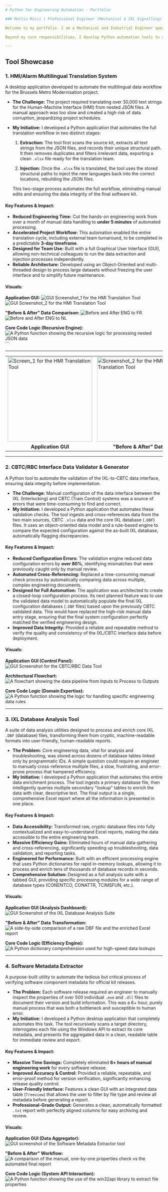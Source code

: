 ```yaml
---
# Python for Engineering Automation - Portfolio

### Mattia Ricci | Professional Engineer (Mechanical & IXL Signalling)

Welcome to my portfolio. I am a Mechanical and Industrial Engineer specializing in safety-critical railway signalling systems (SIL-4 IXL).

Beyond my core responsibilities, I develop Python automation tools to address process bottlenecks identified during my project work. The tools featured here have saved hundreds of engineering hours, improved data integrity, and reduced project risks. This portfolio provides an overview of these key initiatives.

---
```


## Tool Showcase

### 1. HMI/Alarm Multilingual Translation System

A desktop application developed to automate the multilingual data workflow for the Brussels Metro Modernisation project.

*   **The Challenge:** The project required translating over 30,000 text strings for the Human-Machine Interface (HMI) from nested JSON files. A manual approach was too slow and created a high risk of data corruption, jeopardizing project schedules.
*   **My Initiative:** I developed a Python application that automates the full translation workflow in two distinct stages:

    1.  **Extraction:** The tool first scans the source kit, extracts all text strings from the JSON files, and records their unique structural path. It then removes duplicates and filters irrelevant data, exporting a clean `.xlsx` file ready for the translation team.

    2.  **Injection:** Once the `.xlsx` file is translated, the tool uses the stored structural paths to inject the new languages back into the correct locations, rebuilding the JSON files.

    This two-stage process automates the full workflow, eliminating manual edits and ensuring the data integrity of the final software kit.

#### Key Features & Impact:
*   **Reduced Engineering Time:** Cut the hands-on engineering work from over a month of manual data handling to **under 5 minutes** of automated processing.
*   **Accelerated Project Workflow:** This automation enabled the entire translation cycle, including external team turnaround, to be completed in a predictable **3-day timeframe**.
*   **Designed for Team Use:** Built with a full Graphical User Interface (GUI), allowing non-technical colleagues to run the data extraction and injection processes independently.
*   **Reliable Architecture:** Developed using an Object-Oriented and multi-threaded design to process large datasets without freezing the user interface and to simplify future maintenance.

#### Visuals:

**Application GUI:**
![GUI Screenshot_1 for the HMI Translation Tool](https://github.com/mricci-eng/Python-Engineering-Automation-Portfolio/blob/main/images/Trasl_GUI_1.JPG?raw=true)
![GUI Screenshot_2 for the HMI Translation Tool](https://github.com/mricci-eng/Python-Engineering-Automation-Portfolio/blob/main/images/Trasl_GUI_2.JPG?raw=true)

**"Before & After" Data Comparison:**
![Before and After ENG to FR](https://github.com/mricci-eng/Python-Engineering-Automation-Portfolio/blob/main/images/json_eng_fr.png?raw=true)
![Before and After ENG to NL](https://github.com/mricci-eng/Python-Engineering-Automation-Portfolio/blob/main/images/json_eng_nl.png?raw=true)

**Core Code Logic (Recursive Engine):**
![A Python function showing the recursive logic for processing nested JSON data](https://github.com/mricci-eng/Python-Engineering-Automation-Portfolio/blob/main/images/Trasl_nested_Json.png?raw=true)```

---
<p align="center">
  <table>
    <tr>
      <td><img src="https://github.com/mricci-eng/Python-Engineering-Automation-Portfolio/blob/main/images/Trasl_GUI_1.JPG?raw=true" alt="Screen_1 for the HMI Translation Tool"                      width="270"></td>
      <td><img src="https://github.com/mricci-eng/Python-Engineering-Automation-Portfolio/blob/main/images/Trasl_GUI_2.JPG?raw=true" alt="Screenshot_2 for the HMI Translation Tool"                  width="270"></td>
      <td><img src="https://github.com/mricci-eng/Python-Engineering-Automation-Portfolio/blob/main/images/json_eng_fr.png?raw=true" alt="Before and After ENG to FR" width="270"></td>
      <td><img src="https://github.com/mricci-eng/Python-Engineering-Automation-Portfolio/blob/main/images/json_eng_nr.png?raw=true" alt="Before and After ENG to NL" width="270"></td>
      <td><img src="https://github.com/mricci-eng/Python-Engineering-Automation-Portfolio/blob/main/images/Trasl_nested_Json.png?raw=true" alt="A Python function showing the                         recursive logic for processing nested JSON data" width="270"></td>
    </tr>
    <tr align="center">
      <td><b>Application GUI</b></td>
      <td><b>"Before & After" Data</b></td>
      <td><b>Core Code Logic</b></td>
    </tr>
  </table>
</p>

---

### 2. CBTC/RBC Interface Data Validator & Generator

A Python tool to automate the validation of the IXL-to-CBTC data interface, ensuring data integrity before implementation.

*   **The Challenge:** Manual configuration of the data interface between the IXL (Interlocking) and CBTC (Train Control) systems was a source of errors that were time-consuming to find and correct.
*   **My Initiative:** I developed a Python application that automates these validation checks. The tool ingests and cross-references data from the two main sources, CBTC `.xlsx` data and the core IXL database (`.DBF`) files. It uses an object-oriented data model and a rule-based engine to compare the expected configuration against the as-built IXL database, automatically flagging discrepancies.

#### Key Features & Impact:
*   **Reduced Configuration Errors:** The validation engine reduced data configuration errors by **over 80%**, identifying mismatches that were previously caught only by manual review.
*   **Automated Cross-Referencing:** Replaced a time-consuming manual check process by automatically comparing data across multiple, complex engineering documents.
*   **Designed for Full Automation:** The application was architected to create a closed-loop configuration process. Its next planned feature was to use the validated data model to automatically populate the final IXL configuration databases (`.DBF` files) based upon the previously CBTC validated data. This would have replaced the high-risk manual data entry stage, ensuring that the final system configuration perfectly matched the verified engineering design.
*   **Improved Data Integrity:** Provided a reliable and repeatable method to verify the quality and consistency of the IXL/CBTC interface data before deployment.

#### Visuals:

**Application GUI (Control Panel):**
![GUI Screenshot for the CBTC/RBC Data Tool](https://github.com/mricci-eng/Python-Engineering-Automation-Portfolio/blob/main/images/Rel_GUI.JPG?raw=true)

**Architectural Flowchart:**
![A flowchart showing the data pipeline from Inputs to Process to Outputs](https://github.com/mricci-eng/Python-Engineering-Automation-Portfolio/blob/main/images/Rel_Tool_Flowchart.png?raw=true)

**Core Code Logic (Domain Expertise):**
![A Python function showing the logic for handling specific engineering data rules]([INSERT_IMAGE_URL_HERE])

---

### 3. IXL Database Analysis Tool

A suite of data analysis utilities designed to process and enrich core IXL `.DBF` (database) files, transforming them from cryptic, machine-readable formats into user-friendly, human-readable reports.

*   **The Problem:** Core engineering data, vital for analysis and troubleshooting, was stored across dozens of database tables linked only by programmatic IDs. A simple question could require an engineer to manually cross-reference multiple files, a slow, frustrating, and error-prone process that hampered efficiency.
*   **My Initiative:** I developed a Python application that automates this entire data enrichment process. The tool ingests a primary database file, then intelligently queries multiple secondary "lookup" tables to enrich the data with clear, descriptive text. The final output is a single, comprehensive Excel report where all the information is presented in one place.

#### Key Features & Impact:
*   **Data Accessibility:** Transformed raw, cryptic database files into fully contextualized and easy-to-understand Excel reports, making the data accessible to the entire engineering team.
*   **Massive Efficiency Gains:** Eliminated hours of manual data-gathering and cross-referencing, significantly speeding up troubleshooting, data validation, and reporting tasks.
*   **Engineered for Performance:** Built with an efficient processing engine that uses Python dictionaries for rapid in-memory lookups, allowing it to process and enrich tens of thousands of database records in seconds.
*   **Comprehensive Solution:** Designed as a full analysis suite with a tabbed GUI, providing specific processing modules for a wide range of database types (CONENTCO, CONATTR, TCIMSFUN, etc.).

#### Visuals:

**Application GUI (Analysis Dashboard):**
![GUI Screenshot of the IXL Database Analysis Suite]([INSERT_IMAGE_URL_HERE])

**"Before & After" Data Transformation:**
![A side-by-side comparison of a raw DBF file and the enriched Excel report]([INSERT_IMAGE_URL_HERE])

**Core Code Logic (Efficiency Engine):**
![A Python dictionary comprehension used for high-speed data lookups]([INSERT_IMAGE_URL_HERE])

---

### 4. Software Metadata Extractor

A purpose-built utility to automate the tedious but critical process of verifying software component metadata for official kit releases.

*   **The Problem:** Each software release required an engineer to manually inspect the properties of over 500 individual `.exe` and `.dll` files to document their version and build information. This was a 6+ hour, purely manual process that was both a bottleneck and susceptible to human error.
*   **My Initiative:** I developed a Python desktop application that completely automates this task. The tool recursively scans a target directory, interrogates each file using the Windows API to extract its core metadata, and presents the aggregated data in a clean, readable table for immediate review and export.

#### Key Features & Impact:
*   **Massive Time Savings:** Completely eliminated **6+ hours of manual engineering work** for every software release.
*   **Improved Accuracy & Control:** Provided a reliable, repeatable, and error-proof method for version verification, significantly enhancing release quality control.
*   **User-Friendly Interface:** Features a clean GUI with an integrated data table (`Treeview`) that allows the user to filter by file type and review all metadata before generating a report.
*   **Professional-Grade Output:** Generates a clean, automatically formatted `.txt` report with perfectly aligned columns for easy archiving and review.

#### Visuals:

**Application GUI (Data Aggregator):**
![GUI screenshot of the Software Metadata Extractor tool]([INSERT_IMAGE_URL_HERE])

**"Before & After" Workflow:**
![A comparison of the manual, one-by-one properties check vs the automated final report]([INSERT_IMAGE_URL_HERE])

**Core Code Logic (System API Interaction):**
![A Python function showing the use of the win32api library to extract file properties]([INSERT_IMAGE_URL_HERE])
